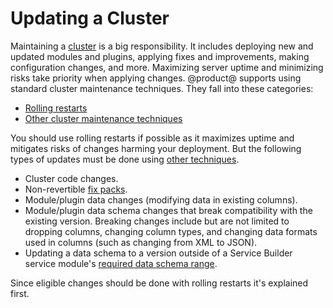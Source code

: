 # Updating a Cluster [](id=updating-a-cluster)

Maintaining a
[cluster](/discover/deployment/-/knowledge_base/7-0/liferay-clustering)
is a big responsibility. It includes deploying new and updated modules and
plugins, applying fixes and improvements, making configuration changes, and
more. Maximizing server uptime and minimizing risks take priority when applying
changes. @product@ supports using standard cluster maintenance techniques. They
fall into these categories:

- [Rolling restarts](/discover/deployment/-/knowledge_base/7-0/using-rolling-restarts)
- [Other cluster maintenance techniques](/discover/deployment/-/knowledge_base/7-0/other-cluster-update-techniques)

You should use rolling restarts if possible as it maximizes uptime and mitigates
risks of changes harming your deployment. But the following types of updates
must be done using
[other techniques](/discover/deployment/-/knowledge_base/7-0/other-cluster-update-techniques). 

-   Cluster code changes.
-   Non-revertible
    [fix packs](/discover/deployment/-/knowledge_base/7-0/maintaining-liferay). 
-   Module/plugin data changes (modifying data in existing columns). 
-   Module/plugin data schema changes that break compatibility with the existing
    version. Breaking changes include but are not limited to dropping columns,
    changing column types, and changing data formats used in columns (such as
    changing from XML to JSON). 
-   Updating a data schema to a version outside of a Service Builder service 
    module's
    [required data schema range](/develop/tutorials/-/knowledge_base/7-0/creating-an-upgrade-process-for-your-app#specifying-the-schema-version). 

Since eligible changes should be done with rolling restarts it's explained
first. 
